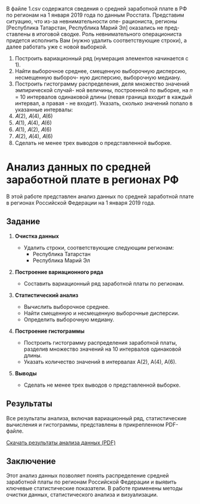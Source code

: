 
В файле 1.csv содержатся сведения о средней заработной плате в РФ по регионам на 1
января 2019 года по данным Росстата. Представим ситуацию, что из-за невнимательности опе-
рациониста, регионы [Республика Татарстан, Республика Марий Эл] оказались не пред-
ставлены в итоговой сводке. Роль невнимательного операциониста придется исполнить Вам
(нужно удалить соответствующие строки), а далее работать уже с новой выборкой.


1. Построить вариационный ряд (нумерация элементов начинается с 1).
2. Найти выборочное среднее, смещенную выборочную дисперсию, несмещенную выбороч-
ную дисперсию, выборочную медиану.
3. Построить гистограмму распределения, деля множество значений эмпирической случай-
ной величины, построенной по выборке, на 𝑛 = 10 интервалов одинаковой длины (левая
граница входит в каждый интервал, а правая - не входит). Указать, сколько значений
попало в указанные интервалы:
1. 𝐴(2), 𝐴(4), 𝐴(6)
2. 𝐴(1), 𝐴(4), 𝐴(6)
3. 𝐴(1), 𝐴(2), 𝐴(6)
4. 𝐴(2), 𝐴(4), 𝐴(6)
4. Сделать не менее трех выводов о представленной выборке.

 # Анализ данных по средней заработной плате в регионах РФ

В этой работе представлен анализ данных по средней заработной плате в регионах Российской Федерации на 1 января 2019 года.

## Задание

1. **Очистка данных**
   - Удалить строки, соответствующие следующим регионам:
     - Республика Татарстан
     - Республика Марий Эл

2. **Построение вариационного ряда**
   - Составить вариационный ряд заработной платы по регионам.

3. **Статистический анализ**
   - Вычислить выборочное среднее.
   - Найти смещенную и несмещенную выборочные дисперсии.
   - Определить выборочную медиану.

4. **Построение гистограммы**
   - Построить гистограмму распределения заработной платы, разделив множество значений на 10 интервалов одинаковой длины.
   - Указать количество значений в интервалах A(2), A(4), A(6).

5. **Выводы**
   - Сделать не менее трех выводов о представленной выборке.

## Результаты

Все результаты анализа, включая вариационный ряд, статистические вычисления и гистограммы, представлены в прикрепленном PDF-файле.

[Скачать результаты анализа данных (PDF)](proj_1/salaries.pdf)

## Заключение

Этот анализ данных позволяет понять распределение средней заработной платы по регионам Российской Федерации и выявить ключевые статистические показатели. В работе применены методы очистки данных, статистического анализа и визуализации.



